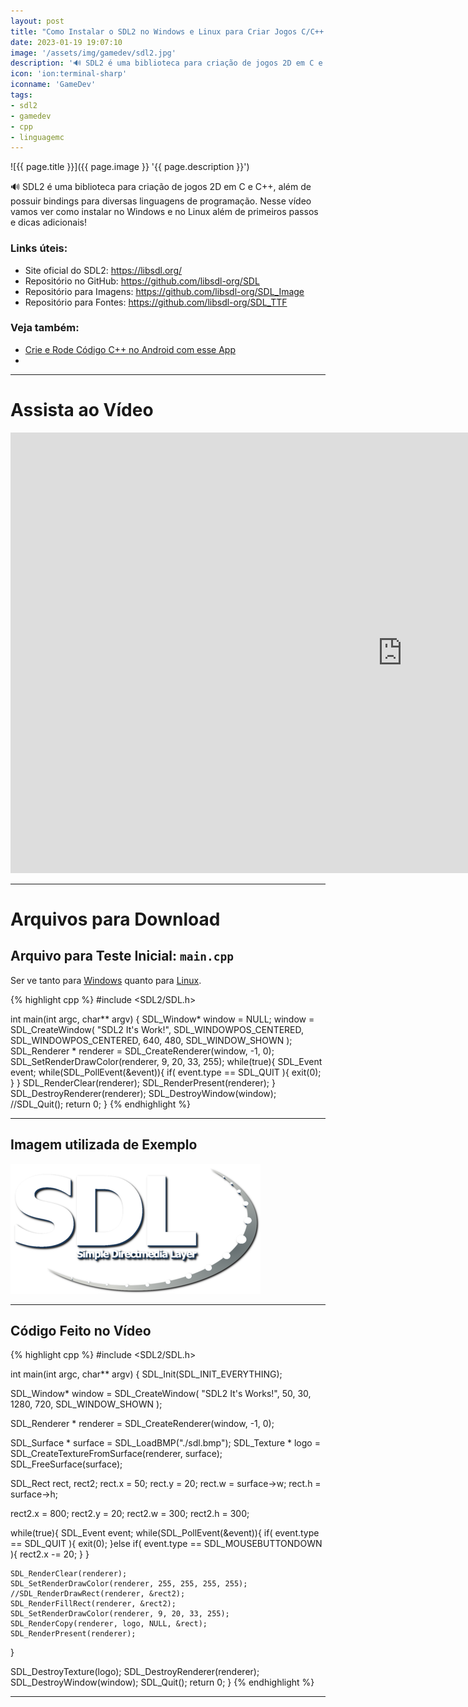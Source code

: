 ```yaml
---
layout: post
title: "Como Instalar o SDL2 no Windows e Linux para Criar Jogos C/C++ e Primeiros Passos"
date: 2023-01-19 19:07:10
image: '/assets/img/gamedev/sdl2.jpg'
description: '🔊 SDL2 é uma biblioteca para criação de jogos 2D em C e C++, além de possuir bindings para diversas linguagens de programação.'
icon: 'ion:terminal-sharp'
iconname: 'GameDev'
tags:
- sdl2
- gamedev
- cpp
- linguagemc
---
```


![{{ page.title }}]({{ page.image }} '{{ page.description }}')

🔊 SDL2 é uma biblioteca para criação de jogos 2D em C e C++, além de possuir bindings para diversas linguagens de programação. Nesse vídeo vamos ver como instalar no Windows e no Linux além de primeiros passos e dicas adicionais!

### Links úteis:
+ Site oficial do SDL2: <https://libsdl.org/>
+ Repositório no GitHub: <https://github.com/libsdl-org/SDL>
+ Repositório para Imagens: <https://github.com/libsdl-org/SDL_Image>
+ Repositório para Fontes: <https://github.com/libsdl-org/SDL_TTF>

### Veja também:
+ [Crie e Rode Código C++ no Android com esse App](https://terminalroot.com.br/2022/07/crie-e-rode-codigo-cpp-no-android-com-esse-app.html)
+ 

---

# Assista ao Vídeo

<iframe width="1253" height="705" src="https://www.youtube.com/embed/9IcIKdjSvfc" title="YouTube video player" frameborder="0" allow="accelerometer; autoplay; clipboard-write; encrypted-media; gyroscope; picture-in-picture" allowfullscreen></iframe>

---

# Arquivos para Download

## Arquivo para Teste Inicial: `main.cpp`
Ser ve tanto para [Windows](https://terminalroot.com.br/tags#windows) quanto para [Linux](https://terminalroot.com.br/tags#linux).

{% highlight cpp %}
#include <SDL2/SDL.h>

int main(int argc, char** argv) {
  SDL_Window* window = NULL;
  window = SDL_CreateWindow(
      "SDL2 It's Work!",
      SDL_WINDOWPOS_CENTERED, SDL_WINDOWPOS_CENTERED,
      640, 480,
      SDL_WINDOW_SHOWN
      );
  SDL_Renderer * renderer = SDL_CreateRenderer(window, -1, 0);
  SDL_SetRenderDrawColor(renderer, 9, 20, 33, 255);
  while(true){
    SDL_Event event;
    while(SDL_PollEvent(&event)){
      if( event.type == SDL_QUIT ){
        exit(0);
      }
    }
    SDL_RenderClear(renderer);
    SDL_RenderPresent(renderer);
  }
  SDL_DestroyRenderer(renderer);
  SDL_DestroyWindow(window);
  //SDL_Quit();
  return 0;
}
{% endhighlight %}

---

## Imagem utilizada de Exemplo
![SDL Bitmap](/assets/img/gamedev/sdl.bmp) 

---

## Código Feito no Vídeo

{% highlight cpp %}
#include <SDL2/SDL.h>

int main(int argc, char** argv) {
  SDL_Init(SDL_INIT_EVERYTHING);

  SDL_Window* window = SDL_CreateWindow(
      "SDL2 It's Works!",
      50, 30,
      1280, 720,
      SDL_WINDOW_SHOWN
      );

  SDL_Renderer * renderer = SDL_CreateRenderer(window, -1, 0);


  SDL_Surface * surface = SDL_LoadBMP("./sdl.bmp");
  SDL_Texture * logo = SDL_CreateTextureFromSurface(renderer, surface);
  SDL_FreeSurface(surface);

  SDL_Rect rect, rect2;
  rect.x = 50;
  rect.y = 20;
  rect.w = surface->w;
  rect.h = surface->h;

  rect2.x = 800;
  rect2.y = 20;
  rect2.w = 300;
  rect2.h = 300;

  while(true){
    SDL_Event event;
    while(SDL_PollEvent(&event)){
      if( event.type == SDL_QUIT ){
        exit(0);
      }else if( event.type == SDL_MOUSEBUTTONDOWN ){
        rect2.x -= 20;
      }
    }

    SDL_RenderClear(renderer);
    SDL_SetRenderDrawColor(renderer, 255, 255, 255, 255);
    //SDL_RenderDrawRect(renderer, &rect2);
    SDL_RenderFillRect(renderer, &rect2);
    SDL_SetRenderDrawColor(renderer, 9, 20, 33, 255);
    SDL_RenderCopy(renderer, logo, NULL, &rect);
    SDL_RenderPresent(renderer);
  }

  SDL_DestroyTexture(logo);
  SDL_DestroyRenderer(renderer);
  SDL_DestroyWindow(window);
  SDL_Quit();
  return 0;
}
{% endhighlight %}

---


